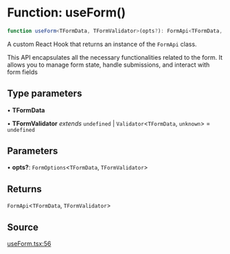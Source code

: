 # Function: useForm()

```ts
function useForm<TFormData, TFormValidator>(opts?): FormApi<TFormData, TFormValidator>
```

A custom React Hook that returns an instance of the `FormApi` class.

This API encapsulates all the necessary functionalities related to the form. It allows you to manage form state, handle submissions, and interact with form fields

## Type parameters

• **TFormData**

• **TFormValidator** *extends* `undefined` \| `Validator`\<`TFormData`, `unknown`\> = `undefined`

## Parameters

• **opts?**: `FormOptions`\<`TFormData`, `TFormValidator`\>

## Returns

`FormApi`\<`TFormData`, `TFormValidator`\>

## Source

[useForm.tsx:56](https://github.com/TanStack/form/blob/5b8b6371e1e490da7dcf3c588d18227efdee3cd9/packages/react-form/src/useForm.tsx#L56)
